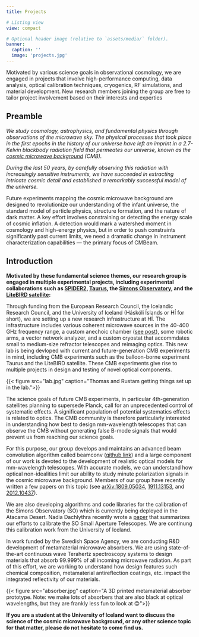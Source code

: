 ```yaml
---
title: Projects

# Listing view
view: compact

# Optional header image (relative to `assets/media/` folder).
banner:
  caption: ''
  image: 'projects.jpg'
---
```


Motivated by various science goals in observational cosmology, we are engaged in projects that involve high-performance computing, data analysis, optical calibration techniques, cryogenics, RF simulations, and material development. New research members joining the group are free to tailor project involvement based on their interests and experties

## Preamble

_We study cosmology, astrophysics, and fundamental physics through observations of the microwave sky. The physical processes that took place in the first epochs in the history of our universe have left an imprint in a 2.7-Kelvin blackbody radiation field that permeates our universe, known as the [cosmic microwave background](https://en.wikipedia.org/wiki/Cosmic_microwave_background) (CMB)._

_During the last 50 years, by carefully observing this radiation with increasingly sensitive instruments, we have succeeded in extracting intricate cosmic detail and established a remarkably successful model of the universe._ 

Future experiments mapping the cosmic microwave background are designed to revolutionize our understanding of the infant universe, the standard model of particle physics, structure formation, and the nature of dark matter. A key effort involves constraining or detecting the energy scale of cosmic inflation.  A detection would mark a watershed moment in cosmology and high-energy physics, but in order to push constraints significantly past current limits, we need a dramatic change in instrument characterization capabilities — the primary focus of CMBeam.

<!--
_In particular, theories within the cosmic inflation paradigm — a set of models that aspire to describe the earliest epochs in the history of our universe — predict a faint global background of gravitational waves. These gravitational waves should have left a swirly imprint in the polarization of the CMB that is known as primordial B-mode polarization. Many experimental efforts are focused on detecting or putting upper limits on the amplitude of this signal._
-->

## Introduction

**Motivated by these fundamental science themes, our research group is engaged in multiple experimental projects, including experimental collaborations such as [SPIDER2](https://spider.princeton.edu/), [Taurus](https://icasu.illinois.edu/news/Taurus), the [Simons Observatory](https://en.wikipedia.org/wiki/Simons_Observatory), and the [LiteBIRD satellite](https://www.isas.jaxa.jp/en/missions/spacecraft/future/litebird.html):**

Through funding from the European Research Council, the Icelandic Research Council, and the University of Iceland (Háskóli Íslands or HÍ for short), we are setting up a new research infrastructure at HÍ. The infrastructure includes various coherent microwave sources in the 40-400 GHz frequency range, a custom anechoic chamber ([see post](/post/2023_anechoic_chamber)), some robotic arms, a vector network analyzer, and a custom cryostat that accommdates small to medium-size refractor telescopes and reimaging optics. This new lab is being devloped with current and future-generation CMB experiments in mind, including CMB experiments such as the balloon-borne experiment Taurus and the LiteBIRD satellite. These CMB experiments give rise to multiple projects in design and testing of novel optical components.

{{< figure src="lab.jpg" caption="Thomas and Rustam getting things set up in the lab.">}}

The science goals of future CMB experiments, in particular 4th-generation satellites planning to supersede Planck, call for an unprecedented control of systematic effects. A significant population of potential systematics effects is related to optics. The CMB community is therefore particularly interested in understanding how best to design mm-wavelength telescopes that can observe the CMB without generating false B-mode signals that would prevent us from reaching our science goals.

For this purpose, our group develops and maintains an advanced beam convolution algorithm called beamconv ([github link](https://github.com/AdriJD/beamconv)) and a large component of our work is devoted to the development of realistic optical models for mm-wavelength telescopes. With accurate models, we can understand how optical non-idealities limit our ability to study minute polarization signals in the cosmic microwave background. Members of our group have recently written a few papers on this topic (see [arXiv:1809.05034](https://arxiv.org/abs/1809.05034), [1911.13153](https://arxiv.org/abs/1911.13153), and [2012.10437](https://arxiv.org/abs/2012.10437)).

We are also developing algorithms and code libraries for the calibration of the Simons Observatory (SO) which is currently being deployed in the Atacama Desert. Nadia Dachlythra recently wrote a [paper](/post/2023_nadias_paper/) that summarizes our efforts to calibrate the SO Small Aperture Telescopes. We are continung this calibration work from the University of Iceland.

In work funded by the Swedish Space Agency, we are conducting R&D development of metamaterial microwave absorbers. We are using state-of-the-art continuous wave Terahertz spectroscopy systems to design materials that absorb 99.999% of all incoming microwave radiation. As part of this effort, we are working to understand how design features such chemical composition, metamaterial antireflection coatings, etc. impact the integrated reflectivity of our materials.

{{< figure src="absorber.jpg" caption="A 3D printed metamaterial absorber prototype. Note: we make lots of absorbers that are also black at optical wavelengths, but they are frankly less fun to look at 😊">}}

**If you are a student at the University of Iceland want to discuss the science of the cosmic microwave background, or any other science topic for that matter, please do not hesitate to come find us.**

